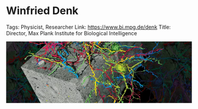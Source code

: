 # Winfried Denk

Tags: Physicist, Researcher
Link: https://www.bi.mpg.de/denk
Title: Director, Max Plank Institute for Biological Intelligence

![Untitled](Winfried%20Denk%200677063907af440fa8dc9ee45e59a870/Untitled.png)
